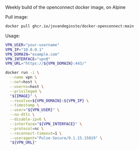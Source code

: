 Weekly build of the openconnect docker image, on Alpine

Pull image:

```bash
docker pull ghcr.io/jovandeginste/docker-openconnect:main
```

Usage:

```bash
VPN_USER="your-username"
VPN_IP="10.0.0.1"
VPN_DOMAIN="example.com"
VPN_INTERFACE="vpn0"
VPN_URL="https://${VPN_DOMAIN}:443/"

docker run -i \
  --name vpn \
  --net=host \
  --userns=host \
  --privileged \
  "${IMAGE}" \
  --resolve=${VPN_DOMAIN}:${VPN_IP} \
  --timestamp \
  --user="${VPN_USER}" \
  --no-dtls \
  --disable-ipv6 \
  --interface="${VPN_INTERFACE}" \
  --protocol=nc \
  --reconnect-timeout=1 \
  --useragent="Pulse-Secure/9.1.15.15819" \
  "${VPN_URL}"
```
